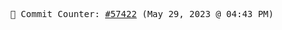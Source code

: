 <p align="center">
    <samp>
        📮 Commit Counter: <a href="https://github.com/Javascript-void0/Javascript-void0/commits/main">#57422</a> (May 29, 2023 @ 04:43 PM)
    </samp>
</p>